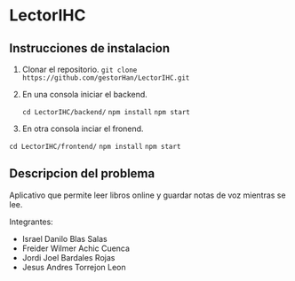 # LectorIHC
## Instrucciones de instalacion

1. Clonar el repositorio.
 	`git clone https://github.com/gestorHan/LectorIHC.git`

2. En una consola iniciar el backend.

 	`cd LectorIHC/backend/`
  `npm install`
  `npm start`
  
2. En otra consola inciar el fronend.

  `cd LectorIHC/frontend/`
  `npm install`
  `npm start`



## Descripcion del problema
Aplicativo que permite leer libros online y guardar notas de voz mientras se lee. 

Integrantes:
* Israel Danilo Blas Salas
* Freider Wilmer Achic Cuenca
* Jordi Joel Bardales Rojas
* Jesus Andres Torrejon Leon
